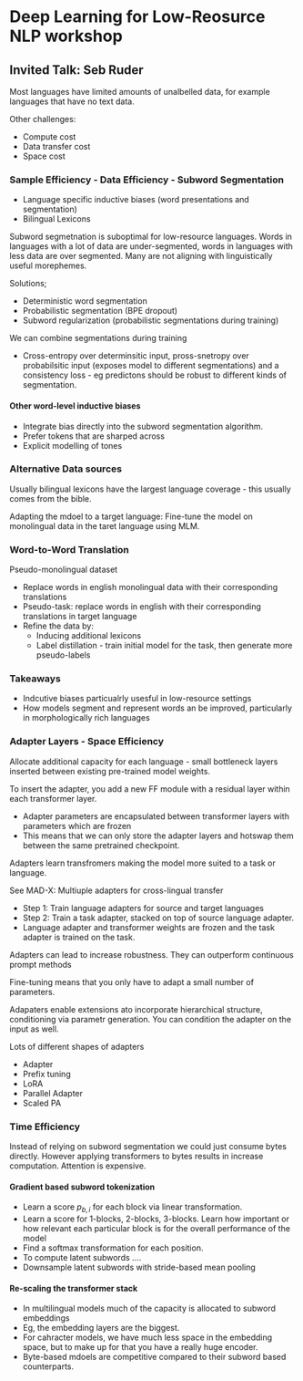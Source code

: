 # Deep Learning for Low-Reosurce NLP workshop

## Invited Talk: Seb Ruder

Most languages have limited amounts of unalbelled data, for example languages that have no text data.

Other challenges:
 - Compute cost
 - Data transfer cost
 - Space cost

### Sample Efficiency - Data Efficiency - Subword Segmentation

 - Language specific inductive biases (word presentations and segmentation)
 - Bilingual Lexicons

Subword segmetnation is suboptimal for low-resource languages. Words in languages with a lot of data are under-segmented, words in languages with less data are over segmented. Many are not aligning with linguistically useful morephemes.

Solutions;
 - Deterministic word segmentation
 - Probabilistic segmentation (BPE dropout)
 - Subword regularization (probabilistic segmentations during training)

We can combine segmentations during training

 - Cross-entropy over determinsitic input, pross-snetropy over probabilsitic input (exposes model to different segmentations) and a consistency loss - eg predictons should be robust to different kinds of segmentation.

#### Other word-level inductive biases
 - Integrate bias directly into the subword segmentation algorithm.
 - Prefer tokens that are sharped across
 - Explicit modelling of tones

### Alternative Data sources

Usually bilingual lexicons have the largest language coverage - this usually comes from the bible.

Adapting the mdoel to a target language: Fine-tune the model on monolingual data in the taret language using MLM.

### Word-to-Word Translation

Pseudo-monolingual dataset

 - Replace words in english monolingual data with their corresponding translations
- Pseudo-task: replace words in english with their corresponding translations in target language
- Refine the data by:
	- Inducing additional lexicons
	- Label distillation - train initial model for the task, then generate more pseudo-labels


### Takeaways
 - Indcutive biases particualrly usesful in low-resource settings
 - How models segment and represent words an be improved, particularly in morphologically rich languages


### Adapter Layers  - Space Efficiency

Allocate additional capacity for each language - small bottleneck layers inserted between existing pre-trained model weights.

To insert the adapter, you add a new FF module with a residual layer within each transformer layer.

 - Adapter parameters are encapsulated between transformer layers with parameters which are frozen
 - This means that we can only store the adapter layers and hotswap them between the same pretrained checkpoint.


Adapters learn transfromers making the model more suited to a task or language.

See MAD-X: Multiuple adapters for cross-lingual transfer

  - Step 1: Train language adapters for source and target languages
  - Step 2: Train a task adapter, stacked on top of source language adapter.
  - Language adapter and transformer weights are frozen and the task adapter is trained on the task.

Adapters can lead to increase robustness. They can outperform continuous prompt methods

Fine-tuning means that you only have to adapt a small number of parameters.

Adapaters enable extensions ato incorporate hierarchical structure, conditioning via parametr generation. You can condition the adapter on the input as well.

Lots of different shapes of adapters
 - Adapter
 - Prefix tuning
 - LoRA
 - Parallel Adapter
 - Scaled PA


### Time Efficiency

Instead of relying on subword segmentation we could just consume bytes directly. However applying transformers to bytes results in increase computation. Attention is expensive.

#### Gradient based subword tokenization
 - Learn a score $p_{b, i}$ for each block via linear transformation.
 - Learn a score for 1-blocks, 2-blocks, 3-blocks. Learn how important or how relevant each particular block is for the overall performance of the model
 - Find a softmax transformation for each position.
 - To compute latent subwords ....
 - Downsample latent subwords with stride-based mean pooling

#### Re-scaling the transformer stack

 - In multilingual models much of the capacity is allocated to subword embeddings
 - Eg, the embedding layers are the biggest.
 - For cahracter models, we have much less space in the embedding space, but to make up for that you have a really huge encoder.
 - Byte-based mdoels are competitive compared to their subword based counterparts.